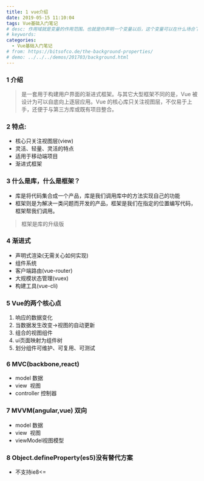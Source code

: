 ```yaml
---
title: 1 vue介绍
date: 2019-05-15 11:10:04
tags: Vue基础入门笔记
# desc: 作用域就是变量的作用范围。也就是你声明一个变量以后，这个变量可以在什么场合下使用。以前的JavaScript只有全局作用域，和函数作用域。
# keywords: 
categories:
  - Vue基础入门笔记
# from: https://bitsofco.de/the-background-properties/
# demo: ../../../demos/201703/background.html
---
```


### 1 介绍
> 是一套用于构建用户界面的渐进式框架。与其它大型框架不同的是，Vue 被设计为可以自底向上逐层应用。Vue 的核心库只关注视图层，不仅易于上手，还便于与第三方库或既有项目整合。


<a name="fGMqx"></a>
### 2 特点:

- 核心只关注视图层(view)
- 灵活、轻量、灵活的特点
- 适用于移动端项目
- 渐进式框架

<a name="bSkNB"></a>
### 3 什么是库，什么是框架？

- 库是将代码集合成一个产品，库是我们调用库中的方法实现自己的功能
- 框架则是为解决一类问题而开发的产品，框架是我们在指定的位置编写代码，框架帮我们调用。

> 框架是库的升级版


<a name="vWDCy"></a>
### 4 渐进式

- 声明式渲染(无需关心如何实现)
- 组件系统
- 客户端路由(vue-router)
- 大规模状态管理(vuex)
- 构建工具(vue-cli)

<a name="VD6t3"></a>
### 5 Vue的两个核心点

1. 响应的数据变化
  1. 当数据发生改变->视图的自动更新
2. 组合的视图组件
  1. ui页面映射为组件树
  1. 划分组件可维护、可复用、可测试
<a name="GHpTU"></a>
### 
<a name="NjiBB"></a>
### 6 MVC(backbone,react)

- model 数据
- view  视图
- controller 控制器

<a name="Ze24R"></a>
### 7 MVVM(angular,vue) 双向

- model 数据
- view  视图
- viewModel视图模型

<a name="xOTe8"></a>
### 8 Object.defineProperty(es5)没有替代方案 

- 不支持ie8<=
